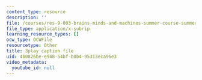 ```yaml
---
content_type: resource
description: ''
file: /courses/res-9-003-brains-minds-and-machines-summer-course-summer-2015/4b0826bee94854bfb0b495313eca96e3_PlAelAX6gSU.vtt
file_type: application/x-subrip
learning_resource_types: []
ocw_type: OCWFile
resourcetype: Other
title: 3play caption file
uid: 4b0826be-e948-54bf-b0b4-95313eca96e3
video_metadata:
  youtube_id: null
---
```

